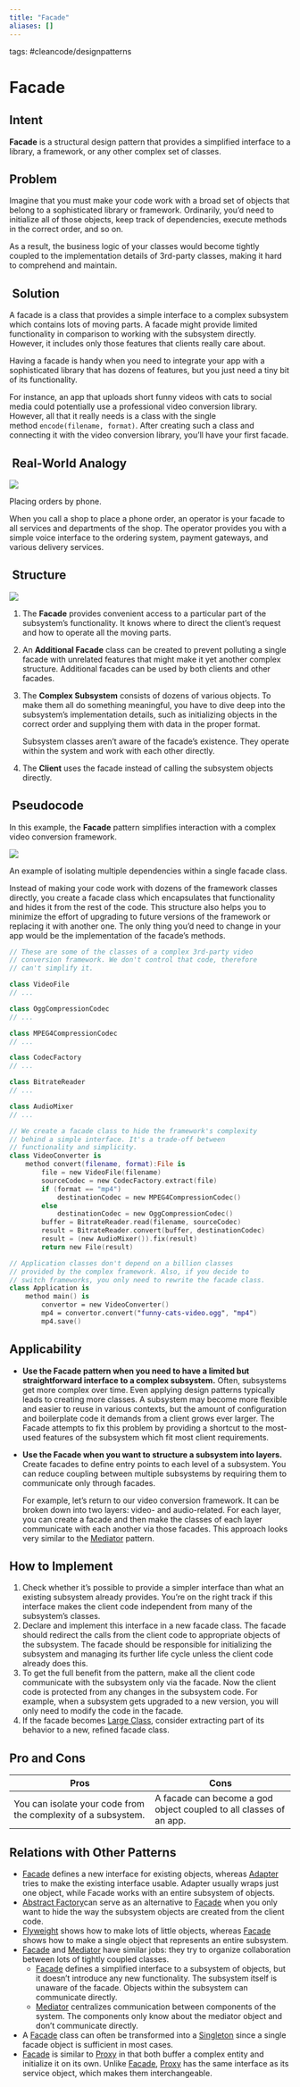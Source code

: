 ```yaml
---
title: "Facade"
aliases: []
---
```

tags:  #cleancode/designpatterns 

# Facade

## Intent
**Facade** is a structural design pattern that provides a simplified interface to a library, a framework, or any other complex set of classes.

## Problem
Imagine that you must make your code work with a broad set of objects that belong to a sophisticated library or framework. Ordinarily, you’d need to initialize all of those objects, keep track of dependencies, execute methods in the correct order, and so on.

As a result, the business logic of your classes would become tightly coupled to the implementation details of 3rd-party classes, making it hard to comprehend and maintain.

##  Solution

A facade is a class that provides a simple interface to a complex subsystem which contains lots of moving parts. A facade might provide limited functionality in comparison to working with the subsystem directly. However, it includes only those features that clients really care about.

Having a facade is handy when you need to integrate your app with a sophisticated library that has dozens of features, but you just need a tiny bit of its functionality.

For instance, an app that uploads short funny videos with cats to social media could potentially use a professional video conversion library. However, all that it really needs is a class with the single method `encode(filename, format)`. After creating such a class and connecting it with the video conversion library, you’ll have your first facade.

##  Real-World Analogy

![](assets/cleancode116.png)

Placing orders by phone.

When you call a shop to place a phone order, an operator is your facade to all services and departments of the shop. The operator provides you with a simple voice interface to the ordering system, payment gateways, and various delivery services.

##  Structure

![](assets/cleancode129.png)

1.  The **Facade** provides convenient access to a particular part of the subsystem’s functionality. It knows where to direct the client’s request and how to operate all the moving parts.
2.  An **Additional Facade** class can be created to prevent polluting a single facade with unrelated features that might make it yet another complex structure. Additional facades can be used by both clients and other facades.
3.  The **Complex Subsystem** consists of dozens of various objects. To make them all do something meaningful, you have to dive deep into the subsystem’s implementation details, such as initializing objects in the correct order and supplying them with data in the proper format.
    
    Subsystem classes aren’t aware of the facade’s existence. They operate within the system and work with each other directly.
4.  The **Client** uses the facade instead of calling the subsystem objects directly.
##  Pseudocode

In this example, the **Facade** pattern simplifies interaction with a complex video conversion framework.

![](assets/cleancode17.png)

An example of isolating multiple dependencies within a single facade class.

Instead of making your code work with dozens of the framework classes directly, you create a facade class which encapsulates that functionality and hides it from the rest of the code. This structure also helps you to minimize the effort of upgrading to future versions of the framework or replacing it with another one. The only thing you’d need to change in your app would be the implementation of the facade’s methods.
```kotlin
// These are some of the classes of a complex 3rd-party video
// conversion framework. We don't control that code, therefore
// can't simplify it.

class VideoFile
// ...

class OggCompressionCodec
// ...

class MPEG4CompressionCodec
// ...

class CodecFactory
// ...

class BitrateReader
// ...

class AudioMixer
// ...

// We create a facade class to hide the framework's complexity
// behind a simple interface. It's a trade-off between
// functionality and simplicity.
class VideoConverter is
    method convert(filename, format):File is
        file = new VideoFile(filename)
        sourceCodec = new CodecFactory.extract(file)
        if (format == "mp4")
            destinationCodec = new MPEG4CompressionCodec()
        else
            destinationCodec = new OggCompressionCodec()
        buffer = BitrateReader.read(filename, sourceCodec)
        result = BitrateReader.convert(buffer, destinationCodec)
        result = (new AudioMixer()).fix(result)
        return new File(result)

// Application classes don't depend on a billion classes
// provided by the complex framework. Also, if you decide to
// switch frameworks, you only need to rewrite the facade class.
class Application is
    method main() is
        convertor = new VideoConverter()
        mp4 = convertor.convert("funny-cats-video.ogg", "mp4")
        mp4.save()
```

## Applicability
- **Use the Facade pattern when you need to have a limited but straightforward interface to a complex subsystem.**
	Often, subsystems get more complex over time. Even applying design patterns typically leads to creating more classes. A subsystem may become more flexible and easier to reuse in various contexts, but the amount of configuration and boilerplate code it demands from a client grows ever larger. The Facade attempts to fix this problem by providing a shortcut to the most-used features of the subsystem which fit most client requirements.

- **Use the Facade when you want to structure a subsystem into layers.**
	Create facades to define entry points to each level of a subsystem. You can reduce coupling between multiple subsystems by requiring them to communicate only through facades.
	
	For example, let’s return to our video conversion framework. It can be broken down into two layers: video- and audio-related. For each layer, you can create a facade and then make the classes of each layer communicate with each another via those facades. This approach looks very similar to the [Mediator](docs/main/CleanCode/Mediator.md) pattern.

## How to Implement
1.  Check whether it’s possible to provide a simpler interface than what an existing subsystem already provides. You’re on the right track if this interface makes the client code independent from many of the subsystem’s classes.
2.  Declare and implement this interface in a new facade class. The facade should redirect the calls from the client code to appropriate objects of the subsystem. The facade should be responsible for initializing the subsystem and managing its further life cycle unless the client code already does this.
3.  To get the full benefit from the pattern, make all the client code communicate with the subsystem only via the facade. Now the client code is protected from any changes in the subsystem code. For example, when a subsystem gets upgraded to a new version, you will only need to modify the code in the facade.
4.  If the facade becomes [Large Class](Large%20Class), consider extracting part of its behavior to a new, refined facade class.

## Pro and  Cons
| Pros | Cons |
| --- | --- |
| You can isolate your code from the complexity of a subsystem. | A facade can become a god object coupled to all classes of an app. |

## Relations with Other Patterns
- [Facade](docs/main/CleanCode/Facade.md) defines a new interface for existing objects, whereas [Adapter](docs/main/CleanCode/Adapter.md) tries to make the existing interface usable. Adapter usually wraps just one object, while Facade works with an entire subsystem of objects.
- [Abstract Factory](docs/main/CleanCode/Abstract%20Factory.md)can serve as an alternative to [Facade](docs/main/CleanCode/Facade.md) when you only want to hide the way the subsystem objects are created from the client code.
- [Flyweight](docs/main/CleanCode/Flyweight.md) shows how to make lots of little objects, whereas [Facade](docs/main/CleanCode/Facade.md) shows how to make a single object that represents an entire subsystem.
- [Facade](docs/main/CleanCode/Facade.md) and [Mediator](docs/main/CleanCode/Mediator.md) have similar jobs: they try to organize collaboration between lots of tightly coupled classes.
	- [Facade](docs/main/CleanCode/Facade.md) defines a simplified interface to a subsystem of objects, but it doesn’t introduce any new functionality. The subsystem itself is unaware of the facade. Objects within the subsystem can communicate directly.
	- [Mediator](docs/main/CleanCode/Mediator.md) centralizes communication between components of the system. The components only know about the mediator object and don’t communicate directly.
- A [Facade](docs/main/CleanCode/Facade.md) class can often be transformed into a [Singleton](docs/main/CleanCode/Singleton.md) since a single facade object is sufficient in most cases.
- [Facade](docs/main/CleanCode/Facade.md) is similar to [Proxy](docs/main/CleanCode/Proxy.md) in that both buffer a complex entity and initialize it on its own. Unlike [Facade](docs/main/CleanCode/Facade.md), [Proxy](docs/main/CleanCode/Proxy.md) has the same interface as its service object, which makes them interchangeable.